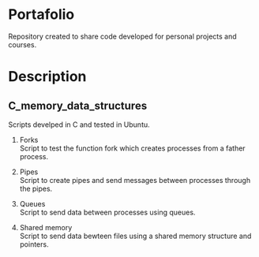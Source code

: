 # Portafolio

Repository created to share code developed for personal projects and courses. 

# Description

## C_memory_data_structures
Scripts develped in C and tested in Ubuntu.  

1. Forks   
Script to test the function fork which creates processes from a father process. 

2. Pipes    
Script to create pipes and send messages between processes through the pipes.

3. Queues   
Script to send data between processes using queues.

4. Shared memory     
Script to send data bewteen files using a shared memory structure and pointers. 
